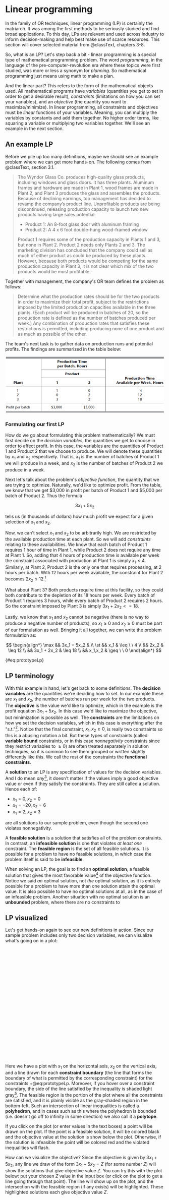 # Linear programming

In the family of OR techniques, linear programming (LP) is certainly the matriarch. It was among the first methods to be seriously studied and find broad applications. To this day, LPs are relevant and used across industry to inform decision-making and help best make use of scarce resources. This section will cover selected material from @classText, chapters 3-8.

So, what is an LP? Let's step back a bit - linear programming is a special type of mathematical programming problem. The word _programming_, in the language of the pre-computer-revolution era where these topics were first studied, was more or less a synonym for _planning_. So mathematical programming just means using math to make a plan.

And the linear part? This refers to the form of the mathematical objects used. All mathematical programs have _variables_ (quantities you get to set in order to get a desirable result), _constraints_ (limitations on how you can set your variables), and an _objective_ (the quantity you want to maximize/minimize). In linear programming, all constraints and objectives must be _linear_ functions of your variables. Meaning, you can multiply the variables by constants and add them together. No higher order terms, like squaring a variable or multiplying two variables together. We'll see an example in the next section.

## An example LP

Before we pile up too many definitions, maybe we should see an example problem where we can get more hands-on. The following comes from @classText, section 3.1.

> The Wyndor Glass Co. produces high-quality glass products, including windows and
> glass doors. It has three plants. Aluminum frames and hardware are made in Plant 1, wood
> frames are made in Plant 2, and Plant 3 produces the glass and assembles the products.
> Because of declining earnings, top management has decided to revamp the company’s
> product line. Unprofitable products are being discontinued, releasing production capacity
> to launch two new products having large sales potential:
>
> - Product 1: An 8-foot glass door with aluminum framing
> - Product 2: A 4 x 6 foot double-hung wood-framed window
>
> Product 1 requires some of the production capacity in Plants 1 and 3, but none in Plant 2.
> Product 2 needs only Plants 2 and 3. The marketing division has concluded that the company
> could sell as much of either product as could be produced by these plants. However,
> because both products would be competing for the same production capacity in Plant 3, it
> is not clear which mix of the two products would be most profitable.

Together with management, the company's OR team defines the problem as follows:

> Determine what the production rates should be for the two products in order to maximize
> their total profit, subject to the restrictions imposed by the limited production capacities
> available in the three plants. (Each product will be produced in batches of 20, so the
> production rate is defined as the number of batches produced per week.) Any combination
> of production rates that satisfies these restrictions is permitted, including producing none
> of one product and as much as possible of the other.

The team's next task is to gather data on production runs and potential profits. The findings are summarized in the table below:

![Data for the Wyndor Glass Co. problem [@classText]](images/lp-example-data.png)

### Formulating our first LP

How do we go about formulating this problem mathematically? We must first decide on the _decision variables_, the quantities we get to choose in order to affect profit. In this case, the variables are the quantities of Product 1 and Product 2 that we choose to produce. We will denote these quantities by $x_1$ and $x_2$ respectively. That is, $x_1$ is the number of batches of Product 1 we will produce in a week, and $x_2$ is the number of batches of Product 2 we produce in a week.

Next let's talk about the problem's _objective function_, the quantity that we are trying to optimize. Naturally, we'd like to optimize profit. From the table, we know that we get $3,000 in profit per batch of Product 1 and $5,000 per batch of Product 2. Thus the formula

$$
3x_1 + 5x_2
$$

tells us (in thousands of dollars) how much profit we expect for a given selection of $x_1$ and $x_2$.

Now, we can't select $x_1$ and $x_2$ to be arbitrarily high. We are restricted by the available production time at each plant. So we will add _constraints_ relating to these availabilities. We know that each batch of Product 1 requires 1 hour of time in Plant 1, while Product 2 does not require any time at Plant 1. So, adding that 4 hours of production time is available per week the constraint associated with production at Plant 1 is simply $x_1 \leq 4$. Similarly, at Plant 2, Product 2 is the only one that requires processing, at 2 hours per batch. With 12 hours per week available, the constraint for Plant 2 becomes $2x_2 \leq 12$.[^reducedTerms]

[^reducedTerms]: You might look at this and think "that just means $x_2 \leq 6$." You would be correct, and it would be completely valid to use that constraint instead.

What about Plant 3? Both products require time at this facility, so they could both contribute to the depletion of its 18 hours per week. Every batch of Product 1 requires 3 hours, while every batch of Product 2 requires 2 hours. So the constraint imposed by Plant 3 is simply $3x_1 + 2x_2 <= 18$.

Lastly, we know that $x_1$ and $x_2$ cannot be negative (there is no way to produce a negative number of products), so $x_1 \geq 0$ and $x_2 \geq 0$ must be part of our formulation as well. Bringing it all together, we can write the problem formulation as:

$$
\begin{align*}
\max && 3x_1 + 5x_2 & \\
\st  && x_1 & \leq \ \ 4  \\
     && 2x_2 & \leq 12 \\
     && 3x_1 + 2x_2 & \leq 18 \\
     && x_1,x_2 & \geq \ \ 0
\end{align*}
$$

{#eq:prototypeLp}

## LP terminology

With this example in hand, let's get back to some definitions. The **decision variables** are the quantities we're deciding how to set. In our example these are $x_1$ and $x_2$, the number of batches run per week for the two products. The **objective** is the value we'd like to optimize, which in the example is the profit equation $3x_1 + 5x_2$. In this case we'd like to maximize the objective, but minimization is possible as well. The **constraints** are the limitations on how we set the decision variables, which in this case is everything after the "s.t."[^subjectTo]. Notice that the final constraint, $x_1,x_2\geq0$, is really two constraints so this is a abusing notation a bit. But these types of constraints (called **variable bound** constraints, or in this case _nonnegativity_ constraints since they restrict variables to $\geq0$) are often treated separately in solution techniques, so it is common to see them grouped or written slightly differently like this. We call the rest of the constraints the **functional constraints**.

[^subjectTo]: The "s.t." is an abbreviation for "subject to" and is used in formulations leading into the constraints section.

A **solution** to an LP is any specification of values for the decision variables. And I do mean _any_[^anySolution], it doesn't matter if the values imply a good objective value or even if they satisfy the constraints. They are still called a solution. Hence each of:

- $x_1=0, x_2=0$
- $x_1=-20, x_2=6$
- $x_1=2, x_2=3$

are all solutions to our sample problem, even though the second one violates nonnegativity.

[^anySolution]: So long as we're talking about real numbers, of course. Something like $x_1=\text{blue}$, $x_2=\text{elephant}$ is just nonsense and isn't a solution to our problem.

A **feasible solution** is a solution that satisfies all of the problem constraints. In contrast, an **infeasible solution** is one that violates _at least one_ constraint. The **feasible region** is the set of all feasible solutions. It is possible for a problem to have no feasible solutions, in which case the problem itself is said to be **infeasible**.

When solving an LP, the goal is to find an **optimal solution**, a feasible solution that gives the most favorable value[^mostFavorable] of the objective function. Notice we said _an_ optimal solution, not _the_ optimal solution, as it is entirely possible for a problem to have more than one solution attain the optimal value. It is also possible to have no optimal solutions at all, as in the case of an infeasible problem. Another situation with no optimal solution is an **unbounded** problem, where there are no constraints to

[^mostFavorable]: The smallest value if we have a minimization problem, or the largest value for a maximization problem.

## LP visualized

Let's get hands-on again to see our new definitions in action. Since our sample problem includes only two decision variables, we can visualize what's going on in a plot:

<svg width=350 height=350 class="lpDraw" base="prototypeLp" altArgs='{"choosePoints": true}'> Sorry, your browser does not support inline SVG.</svg>

Here we have a plot with $x_1$ on the horizontal axis, $x_2$ on the vertical axis, and a line drawn for each **constraint boundary** (the line that forms the boundary of what is permitted by the corresponding constraint) for the constraints +@eq:prototypeLp. Moreover, if you hover over a constraint boundary, the side of the line satisfied by the inequality is shaded light gray[^mobileHover]. The feasible region is the portion of the plot where all the constraints are satisfied, and it is plainly visible as the gray-shaded region in the bottom-left. Such an intersection of linear inequalities is called a **polyhedron**, and in cases such as this where the polyhedron is bounded (i.e. doesn't go off to infinity in some direction) we also call it a **polytope**.

If you click on the plot (or enter values in the text boxes) a point will be drawn on the plot. If the point is a feasible solution, it will be colored black and the objective value at the solution is show below the plot. Otherwise, if the solution is infeasible the point will be colored red and the violated inequalities will flash.

[^mobileHover]: I couldn't think of a good way to do this with touch events, so this part doesn't work as well on a mobile device. Sorry.

How can we visualize the objective? Since the objective is given by $3x_1 + 5x_2$, any line we draw of the form $3x_1 + 5x_2 = Z$ (for some number $Z$) will show the solutions that give objective value $Z$. You can try this with the plot below: put your chosen $Z$ value in the input box (or click on the plot to get a line going through that point). The line will show up on the plot, and the intersection with the feasible region (if any exists) will be highlighted. These highlighted solutions each give objective value $Z$.

<svg width=350 height=350 class="lpDraw" base="prototypeLp" altArgs='{"chooseObjVals": true}'> Sorry, your browser does not support inline SVG.</svg>

### Solving an LP visually

We actually have tools to solve this problem now. For problems in two dimensions, it is fairly straightforward to draw a graph and see where the best solution is. This is not a good (or usually even feasible) method in practice, but for a toy problem it can really help build some intuition.

Let's look back at the above plot. Since we're maximizing, we'd like to choose the largest $Z$ that intersects the feasible region. Let's start with something too big, say $Z=50$. When we plot that, we see it is way too high above the feasible region. So we can start moving it lower. Maybe go to $Z=40$. It's still totally above the feasible region, so that's not it either. Now jump to $Z=30$. This intersects the plot, but there is a section of the feasible region above the line, and hence feasible solutions with a better objective value.

So keep searching. When you come to $Z=36$ the situation looks different. The line intersects the plot at a single point, $x_1=2, x_2=6$. If you move the objective up just a little bit, say to 36.1, you get no intersection with the feasible region[^roundingErrors]. Thus we know we've found the optimal solution[^prototypeOptimalityProof], and in this case it is unique.

[^roundingErrors]: Actually, my little widget here is not perfect. Depending how small of a decimal you add, you may get it to tell you there are optimal solutions at a slightly higher objective value. This is due to choosing a precision that this setup really can't handle. It is worth mentioning that even the most sophisticated solvers can have issues with rounding errors and numerical stability, but they're generally very good. As long as you are careful with your formulations you usually won't run into issues.
[^prototypeOptimalityProof]: Truth be told, this isn't a rigorous proof of optimality, at least in the strict sense of mathematical proofs. But the solution methods we'll study later do give such proofs.

### Visualizing other scenarios

Let see some examples of the other scenarios we defined above. In each case, we'll take our initial model +@eq:prototypeLp and modify it to show the desired property.

#### Infeasible problem

<svg width=350 height=350 class="lpDraw" base="prototypeLp" altArgs='{"addConstraints": [[[1, 3, 30, "g"], [5, 9.25]]], "choosePoints": true}'> Sorry, your browser does not support inline SVG.</svg>

In this plot, we've added the constraint $x_1 + 3x_2 \geq 30$. All the points satisfying this inequality are well above the previous feasible region, so no solutions are feasible.

#### Unbounded problem

<svg width=350 height=350 class="lpDraw" base="prototypeLp" altArgs='{"removeConstraints": [0, 1], "altFeasRegionTextPlace": [4.5, 3.5], "chooseObjVals": true}'> Sorry, your browser does not support inline SVG.</svg>

Here we've removed two constraints, with the only one remaining being $2x_2 <= 12$. We can see there is no constraint on $x_1$ at all now, so we can choose it arbitrarily large and still be in the feasible region[^unboundedDidSomethingWrong].

[^unboundedDidSomethingWrong]: In most practical applications, infeasiblity is a good indicator that you modeled something incorrectly. Like in the prototype example, it doesn't make sense that we could make arbitrarily many of some product. So if you find a problem you're working on is infeasible, it's a good idea to double-check your formulation.

#### Multiple optima

<svg width=350 height=350 class="lpDraw" base="prototypeLp" altArgs='{"altObj": [6, 4], "chooseObjVals": true}'> Sorry, your browser does not support inline SVG.</svg>

In this example, we've altered the objective function to $6x_1 + 4x_2$ so that it has the same slope as one of our constraints. We can see by moving the objective up and down that the optimal solution comes at $Z=36$, where the intersects an entire face (bounding line) of the feasible region. Since any point on that bounding line attains the optimal objective value, they are all optimal solutions.

## Solving LPs with software

Let's pause briefly now to explain, practically, how LPs can be solved in the real world. By which I mean: if given an LP in practice, what would you do to find the answer? I'm not talking about the theory behind what LP solving software does (we'll get the that later), just how to use the software. This won't be a comprehensive discussion, really just giving you enough to solve our example LP. We'll expand on this discussion some when we get to modeling in the Integer Programming section.

There are two key components to solving mathematical programming problems in practice: the modeling language and the solver.

### Modeling languages

The job of a modeling language is to take a model specification like +@eq:prototypeLp and turn it into something the computer can understand and solve. Some popular modeling languages are their own standalone software, such as [AMPL](https://ampl.com/) and [GAMS](https://www.gams.com/). The modeling languages we'll use are instead shipped as Python[^modelingInOtherLanguages] libraries. Sometimes these languages are built for use with a single solver, while others try to be compatible with several different solvers.

[^modelingInOtherLanguages]: There are similar packages available in other popular programming languages as well.

### Solvers

The solver is the software that takes the modeled problem and applies the necessary algorithms to solve it. There are several options here as well. The best solvers all require paid licenses to use fully for commercial purposes[^academicLicenses]. The two biggest names in this space are [Gurobi](https://www.gurobi.com/) and [CPLEX](https://www.ibm.com/products/ilog-cplex-optimization-studio/cplex-optimizer), though [Xpress](https://www.fico.com/en/products/fico-xpress-optimization) and [COPT](https://www.shanshu.ai/copt/) are competitive as well. There are also free, open-source options, but these generally perform much worse than the commercial offerings. Some names in this space are [COIN-OR](https://www.coin-or.org/), [GLPK](https://www.gnu.org/software/glpk/), and [SCIP](https://scipopt.org/).

[^academicLicenses]: Most come with limited licenses for noncommercial uses, and also offer free unrestricted licenses for students and academics.

### Solving our LP with Python

In the following notebook, I show how we can model and solve our sample LP in two different ways. The first way uses Gurobi as the solver and its purpose-built Python library `gurobipy` as the modeler. I should mention that since Gurobi is a commercial solver, we need some sort of license for unrestricted use. However, we do get a limited license automatically with the install of `gurobipy` which is good for problems with up to 2000 variables and 2000 linear constraints. This is pretty limiting for practical industry use, but most everything we'll do in this class will fall comfortably within those bounds.

The second option is a fully open-source option using PuLP, a Python modeling language maintained by COIN-OR. By default, this will use COIN-OR's linear programming solver CLP to solve the model. However, a nice feature of PuLP is that it is solver-agnostic. This means that you can use it to model your problem but switch between any of the popular solvers (including the commercial ones). This is nice to avoid being locked-in to a single solver. But it also may be slightly less performant, or may lack some solver-specific features that come with a solver's built-in API.

{colabGist:1_mwxc4xRRVjaMDZL0ObAc0ROqqw5UrJ3,9c7e1b589a3efb40590606ba6eed102f}

## LP forms

We're _almost_ ready to talk about algorithms for solving LPs, but first we should make a note on some different forms LPs can take. Crucially, it will turn out that all the forms we talk about here are, in a sense, equivalent. Thus no matter the specifics of how an LP is presented, we know we'll be able to solve it using the general methods.

### Standard form

Our formulation of the sample LP in +@eq:prototypeLp is in what is known as **standard form**. Generally, a linear program with $n$ variables and $m$ constraints is in standard form if it is written as:

$$
\begin{align*}
\max && c_1x_1 + c_2x_2 + \cdots + c_nx_n && && \\
\st  && a_{11}x_1 + a_{12}x_2 + \cdots + a_{1n}x_n && \leq && b_1 \\
     && a_{21}x_1 + a_{22}x_2 + \cdots + a_{2n}x_n && \leq && b_2 \\
     &&                                            && \vdots && \\
     && a_{m1}x_1 + a_{m2}x_2 + \cdots + a_{mn}x_n && \leq && b_m \\
     && x_1, x_2, \cdots , x_n && \geq && 0
\end{align*}
$$

{#eq:standardFormLp}

Where all the $a$, $b$, and $c$ values (known as the **problem data**) are real numbers. Our sample problem, and many other practical LP problems, are naturally formulated like this. But it might at first glance feel a bit limiting. What if you'd rather minimize instead of maximizing? Or let your variables take negative values? We'll see in the following sections that such considerations are indeed possible, and we can consider them in the same framework as standard form problems.

### Minimization problems

What if your optimization problem is a minimization problem and not a maximization problem? For example, instead of maximizing profit, you'd like to minimize cost? No worries, it is actually quite straightforward to convert from minimization to maximization - just turn everything negative! The minimum cost is the same as the maximum "negative cost" $(-1\cdot\text{cost})$. So

$$
\min\ c_1x_1 + c_2x_2 + \cdots + c_nx_n
$$

is the same as

$$
\max -c_1x_1 -c_2x_2 - \cdots -c_nx_n.
$$

Since the problem data can be any real number (so, in particular, negative numbers are fine) this still follows the form of +@eq:standardFormLp.

### Different constraint forms {#sec:lpContraintTransform}

What is you wanted "greater than or equal" constraints instead of "less than or equal" constraints? This is again another case of a sign switch since if you take any inequality you can:

- multiply both sides by -1, and
- switch the direction of the inequality

to end up with another valid inequality[^quickInequalityFlipExample]. Thus any inequality of the form:

[^quickInequalityFlipExample]: A quick example: $5 \leq 10$ means the exact same thing as $-5 \geq -10$.

$$
a_{i1}x_1 + a_{i2}x_2 + \cdots + a_{in}x_n \geq b_i
$$

can be written as

$$
-a_{i1}x_1 - a_{i2}x_2 - \cdots - a_{in}x_n \leq -b_i
$$

which brings us back into line with the standard form inequalities in +@eq:standardFormLp.

What about equality constraints? That is, constraints of the form

$$
a_{i1}x_1 + a_{i2}x_2 + \cdots + a_{in}x_n = b_i.
$$

Can these be converted into standard form? The answer is yes, but it comes at the cost of an extra constraint in the formulation. Because using the above constraint has the same effect as using these two in combination:

$$
a_{i1}x_1 + a_{i2}x_2 + \cdots + a_{in}x_n \leq b_i \\
a_{i1}x_1 + a_{i2}x_2 + \cdots + a_{in}x_n \geq b_i
$$

Now, that second inequality does not fit in standard form since it is a "$\geq$" constraint, but we already know how to convert it. So the final standard-form-conforming formulation is:

$$
a_{i1}x_1 + a_{i2}x_2 + \cdots + a_{in}x_n \leq b_i \\
-a_{i1}x_1 - a_{i2}x_2 - \cdots - a_{in}x_n \leq -b_i
$$

Great, so we can go from equality constraints to inequality constraints, but what about the other way? That is possible too, but this time we'll need to add a variable to the formulation. In particular, to convert the inquality

$$
a_{i1}x_1 + a_{i2}x_2 + \cdots + a_{in}x_n \leq b_i
$$

to equality form, we'll add a so-called **slack variable** $s_i$. We'll enforce $s_i\geq0$ and rewrite the constraint as

$$
a_{i1}x_1 + a_{i2}x_2 + \cdots + a_{in}x_n + s_i = b_i.
$$

This works since, for any selection of the $x$ values that satisfies the inequality, we can simply select the value of $s_i$ as the difference between $b_i$ and the $a_{i1}x_1 + a_{i2}x_2 + \cdots + a_{in}x_n$, i.e. the _slack_ in the constraint. Going the other way, any variable selections that satisfy the equality will also satisfy the inequality since, by rearraning the equality, we get

$$
a_{i1}x_1 + a_{i2}x_2 + \cdots + a_{in}x_n = b_i - s_i
$$

and $s_i$ is nonnegative.

### Variable bounds

In the standard form problem, we enforce that all of our variables are nonnegative. But what if we don't want any explicit bounds on the variables? Is this a different class of problems? As it turns out, we can freely switch back and forth between nonnegative variables and these so-called **unrestricted** or **free variables**.

How do we do the transformations? The first direction is straightforward; say you have a formulation with nonnegative variables and you'd like to remove the variable bounds. Well, we still have the functional constraints, where we are allowed to use inequalities. So we'll "remove" the variable bound constraint $x_j\geq0$ by creating a new functional constraint

$$
a_1x_1 + \cdots + a_jx_j + \cdots + a_nx_n \leq b
$$

where $b=0$, $a_i=-1$, and all other coefficients equal $0$.

Now the less obvious transformation. Say we have a formulation where the variable $x_j$ is unrestricted. How do we convert to nonnegative variables? One way is to define two more variables, call them $y_j$ and $z_j$, which will be our new nonnegative variables. What we'll do is simply replace $x_j$ with $y_j-z_j$, so that the constraints become

$$
a_{i1}x_1 + \cdots + a_{ij}y_j - a_{ij}z_j + \cdots + a_{in}x_n \leq b_i
$$

for each $i$[^positiveAndNegativeParts].

[^positiveAndNegativeParts]: You can think of $y_j$ as the "positive part" and $z_j$ as the "negative part" of $x_j$. Note that we haven't done anything to enforce that only one of $y_j$ and $z_j$ are nonzero at a time. So for example if some solution to the original fomulation had $x_j=2$ then in the new formulation we could have $y_j=2$ and $z_j=0$, or we could just as easily have something like $y_j=12, z_j=10$ or $y_j=106.7, z_j=104.7$.

### Recap of allowed forms

As a recap: we defined the standard form LP where the objective is maximized, the functional constraints are $\leq$ inequalities, and variables are nonnegative. But it turns out there are several equivalent ways to formulate LPs, namely:

- Objectives can be either minimized or maximized.
- Constraints can be in $\leq$, $\geq$, or $=$ form.
- Variables may be bounded or not.

Crucially, any of these forms can be transformed into any of the others, so no matter how we specify a particular LP, any of the results and techniques we discuss here apply!

### Different notation

Last up for this section, let's discuss notation. I don't know about you, but I get a little overwhelmed when I look at formulations like +@eq:standardFormLp. There's a lot to look at there, and while I think it's good initially to see things written in full detail with simple notation like this, returns begin diminishing quickly. Especially in a case like this where there's a lot of repetition with minimal changes from line to line.

So, from here on out and where appropriate, I'll start using more concise notation. For example, +@eq:standardFormLp can be written more concisely like so:

$$
\begin{align*}
\max && \sum_{j=1}^n c_jx_j    & \\
\st  && \sum_{j=1}^n a_{ij}x_j & \leq b_i\quad \forall i\in\{1,...,m\} \\
     && x_j                    & \geq 0_i\quad \forall j\in\{1,...,n\}
\end{align*}
$$

This looks much cleaner to my eyes, and each line communicates different important information about the formulation. But to benefit from the compactness, one needs to be familiar with the notation used. I assume everyone reading this has seen the summation notation $\sum$ before, but some other notation (set inclusion $\in$ and "for all" $\forall$ in particular) may be new. And sometimes new is intimidating. But fear not! These things get clearer and clearer the more you see them, and I think the benefit is worth it. There is a section in the appendix (+@sec:symbols) dedicated to special symbols. Beyond that, if you're ever confused about something, you can always ask me!

We'll see more notation like the above as we formulate more specific problems, but for much of the theory sections to come I actually much prefer matrix notation. You should already be familiar with linear algebra (+@sec:linearAlgebra in the appendix gives a brief review), so you should be able to notice how matrix algebra fits nicely with the formulations we've already given. For some $m\times n$ matrix $\A$ and $n$ vector $\x$, if we multiply them we have:

$$
\begin{align*}
\A\x&=\begin{bmatrix}
    a_{11} & a_{12} & \cdots & a_{1n} \\
    a_{21} & a_{22} & \cdots & a_{2n} \\
    \vdots & \vdots & \ddots & \vdots \\
    a_{m1} & a_{m2} & \cdots & a_{mn} \\
\end{bmatrix}\begin{bmatrix}
    x_1 \\ x_2 \\ \vdots \\ x_n
\end{bmatrix}\\
&=\begin{bmatrix}
    a_{11}x_1 + a_{12}x_2 + \cdots + a_{1n}x_n \\
    a_{21}x_1 + a_{22}x_2 + \cdots + a_{2n}x_n \\
    \vdots \\
    a_{m1}x_1 + a_{m2}x_2 + \cdots + a_{mn}x_n \\
\end{bmatrix}
\end{align*}
$$

which looks just like the constraint section of the standard form LP +@eq:standardFormLp. Due to the conciseness, my favorite notation for the standard form LP is

$$
\begin{align*}
\max && \c\x \\
\st  && \A\x&\leq\b \\
     && \x&\geq\zeros
\end{align*}
$$

{#eq:standardFormLpMatrix}

Much nicer on the eyes, right!

Further, you may have noticed that though we've devoted significant time to it already, we haven't formally defined linear programming yet! I was waiting for this moment to do so. A **linear program** is an optimization problem in the form of +@eq:standardFormLpMatrix.

## The simplex method

We're just about ready to talk about LP solving algorithms, and we're of course starting with the **simplex algorithm** (also sometimes called the **simplex method**). Arguably the most important breakthrough in the history of OR was the development of the simplex method by George Dantzig[^dantzigStory] during the late 1940s[^assumeLinear]. It was perhaps the first practical algorithm developed for linear programming, and it continues to be the workhorse in linear and integer programming solvers today[^simplexNotKnownPoly].

[^dantzigStory]: I'm not mentioning a lot of people by name in these notes, but I couldn't skip Dantzig. Mostly I wanted to bring up this famous story: A student comes late to class one day, sees two problems written on the board, and assumes they are the day's assigned homework. The problems are more difficult than usual, but he solves them. When he turns them in, the professor is elated - these weren't homework, but rather famous unsolved problems in the field! You can find several versions of this story out there, citing several different people as the supposed student. Turns out [this actually happened, and the student was Dantzig](https://www.snopes.com/fact-check/the-unsolvable-math-problem/#6oJOtz9WKFQUHhbw.99).
[^assumeLinear]: There's a neat story, quoting from @tspPursuit, in [this blog post](https://punkrockor.com/2014/04/29/happiness-is-assuming-the-world-is-linear/) (yes, OR blogs are a thing). It's specifically about Dantzig first introducing the simplex method during a talk in 1948, and more generally about understanding your assumptions 😀.
[^simplexNotKnownPoly]: Interestingly, several other linear programming algorithms have been devised whose theoretical properties seem to suggest they would be more efficient. But in practice that hasn't been the case. Simplex continues to be the best algorithm in practice for the widest array of problems.

### Corner-point solutions

Before we get to the algorithm itself, let's take a moment to dwell on some geometric insights the method relies on. We'll return to our sample problem +@eq:prototypeLp and once again we'll graph it below.

<svg width=350 height=350 class="lpDraw" base="prototypeLp" altArgs='{"showVertices": true}'> Sorry, your browser does not support inline SVG.</svg>

This time we've also plotted the solutions in the corners of the feasible region, because they are important to the simplex algorithm. We call these solutions **corner-point feasible (CPF) solutions**[^cornerPointInfeasible] or **vertices**[^cornerPointsVertices], which are feasible solutions that come at the intersection of two constraint boundaries (in the general case, for LPs with $n$ decision variables, the CPF solution come at the intersection of $n$ constraints boundaries).

[^cornerPointInfeasible]: There are corner-point infeasible solutions as well, which sit at intersections outside the feasible region
[^cornerPointsVertices]: I'm used to calling them vertices, but the textbook tends to call them corner-point solutions, which I like as a more helpful, descriptive term. I'll try to stick to corner-point solution for the notes, but I expect to slip up a few times, especially during lectures.

The simplex algorithm makes use of the following key fact of linear programs:

<div class='theorem' id='thm:cornerPointOpt'>
If a linear program has an optimal solution (i.e. not unbounded or infeasible), then it has an optimal solution that is a corner-point solution.
</div>
<div class='proof' for='thm:cornerPointOpt' placement='appendix'>
We won't actually give a full proof of this theorem, instead we'll only consider the case of a standard form LP (+@eq:standardFormLpMatrix) with only two decision variables. Those of you that are familiar with [proofs by induction](https://en.wikipedia.org/wiki/Mathematical_induction) may be able to see how to generalize this to any number of variables.

In two dimensions we can visualize this, so let's continue to use the sample LP of +@eq:prototypeLp as our example. Any feasible solution to a two-dimensional LP must fall under exactly one of these categories:

1.  An interior solution (not on any constraint boundaries).
2.  On a single constraint boundary.
3.  A corner-point feasible (CPF) solution (i.e. at the intersection of two constraint boundaries).

What we can show is that for any solution of type 1 or 2, we can find a CPF solution with equal or greater objective value, and we will illustrate this in the plot below. To that end, suppose we have some solutions $\mat{z}$ on the interior of the feasible region, and $\mat{y}$ that lies on a single constraint boundary.

<svg width=350 height=350 class="lpDraw" base="prototypeLp" altArgs='{"extraPoints": [[2, 1], [3, 4.5]], "extraLines": [[2, 1, 3, 1.5, {"style": "stroke-width:2pt;stroke:black", "marker-end": "url(#blackArrowMarker)"}], [3, 4.5, 2.5, 5.25, {"style": "stroke-width:2pt;stroke:black", "marker-end": "url(#blackArrowMarker)"}]], "extraMathText": [["y", 3.25, 5, {"coordToPix": true}], ["z", 1.75, 1.75, {"coordToPix": true}], ["v", 2, 5.75, {"coordToPix": true}], ["u", 3.25, 1.75, {"coordToPix": true}]]}'> Sorry, your browser does not support inline SVG.</svg>

Let $\mat{v}$ be a (unit) vector that points in the same direction as the constraint boundary that $\mat{y}$ is on. Let $\mat{c}$ be the vector of objective function coefficients (so in our sample LP we would have $\mat{c}=\begin{bmatrix}3\\5\end{bmatrix}$). The objective value at solution $\mat{y}$ is $\mat{y}\c$. In contrast, if we move some amount $\delta$ from $\mat{y}$ along direction $\mat{v}$, the objective value is (due to distributivity of matrix operations) $(\mat{y} + \delta\mat{v})\c = \mat{y}\c + \delta\mat{v}\mat{c}$.

If $\mat{v}\mat{c}\geq0$, then moving from $\mat{y}$ along the constraint boundary in the direction of $\mat{v}$ improves the objective value. So we can continue in that direction until we meet another constraint, yielding a CPF solution with greater-or-equal objective value than $y$. If, on the other hand, $\mat{v}\mat{c}<0$, then we can move in the direction of $-\mat{v}$ to a CPF solution with greater objective value than $\mat{y}$. So either way, there is some CPF solution with objective value at least as good as $\mat{y}$.

The proof for the interior point $\mat{z}$ is very similar. Select some direction $\mat{u}$, and then travel from $\mat{z}$ along directions $\mat{u}$ or $\mat{u}$ until you hit a constraint boundary. One of these points will yield an objective value at least as good as $\mat{z}$, and it will be on either:

- The intersection of two constraints, in which case we've found the CPF solution with at least as good a value as $\mat{z}$.
- A single constraint, in which case we can repeat the procedure shown above for $\mat{y}$ to find the CPF solution.

In either case, we've found our required CPF solution, thus the proof is complete.

</div>

Thanks to this theorem[^theoremDefinition] we know that we only need to check CPF solutions when solving an LP! We make use of this fact during the simplex method, which only checks CPF solutions. We won't check _every_[^simplexEveryVertex] CPF solution, though. The key to simplex is that we jump from one CPF solution to the next while taking care that each move improves the objective value.

[^theoremDefinition]: For those that are not aware, a **theorem** is a mathematical statement that has been proven to be true, based on some set of standard axioms. Anything I cite as a theorem in these notes, you can be confident it holds true, even if we don't work through a rigorous proof.
[^simplexEveryVertex]: At least not generally - for common variants of the simplex method, there exist examples where every CPF solution is visited during execution ([@classText] is the first, most famous example). But this isn't usually an issue in practice.

In fact, the set of solutions we can move to in any iteration is limited to only the solutions that are adjacent to the current solution. In an LP with $n$ decision variables, two CPF solutions are **adjacent** if they share $n-1$ constraint boundaries. Recall that CPF solutions lie at the intersection of $n$ constraint boundaries, so we can also say that two adjacent CPF solutions share all but one boundary in common.

We have all the definitions now to describe simplex in a nutshell: The simplex method solves a linear programming problem by successively moving from one CPF solution to another, adjacent CPF solution, making sure each such move improves the objective function, until no such improvement exists[^oneThingToKnowAboutSimplex].

[^oneThingToKnowAboutSimplex]: This is really the key takeaway from our whole discussion in this section, and if this is the only thing you remember about the simplex method 10 years from now I'll still be satisfied. This is the key insight, you can always re-learn the details later.

### Simplex visualized {#sec:simplexVisualized}

Now that we have the basic idea, let's go ahead and walk through the steps of the simplex algorithm. We won't go fully general on our first time through, though. Let's again consider our sample problem of +@eq:prototypeLp, which we've plotted again below. This time, though, the plot contains some controls that let us step through the simplex method one iteration at a time. I should stress that the simplex method does not work _exactly_ like what we'll talk through below, but all the intuitions are the same and the exercise is, I think, a useful one.

<svg width=350 height=350 class="lpDraw" base="prototypeLp" altArgs='{"simplexStart": [0, 0]}'> Sorry, your browser does not support inline SVG.</svg>

The first step is to find an initial feasible CPF solution. In our case (and lots of practical instances too) the solution $(0, 0)$ is a feasible solution, and a corner point as well. It's not a particularly desirable solution in the context of our problem since it brings us no profit, but we don't care about desirability yet.

After initialization, we begin the algorithm's main loop. First we have to determine if there are any adjacent CPF solutions with improving objective value. Recall that an adjacent solution will share $n-1$ constraint boundaries with the current solution. Since we're in two dimensions, the adjacent solutions share one constraint boundary with the current solution. To find the adjacent solutions, we travel out from $(0,0)$ along the two boundary lines it sits on, which in this case are the two axes. Thus the two directions we can move in are $(1,0)$ and $(0,1)$.

How do we know if a solution in any particular direction is improving the objective value? Let's consider the direction $(1,0)$. Since we're moving from $(0,0)$ to some point in the direction of $(1,0)$, the resulting solution will look like $(0,0) + \alpha(1,0)$ for some number $\alpha$. The objective value of any point $\x$ is $\c\x$ where $\c$ is the vector of objective coefficients (which is $(3,5)$ in our sample problem). So the objective value of $(0,0) + \alpha(1,0)$ is

$$
([0\ 0] + \alpha[1\ 0])\begin{bmatrix}3\\5\end{bmatrix}
$$

and since matrix multiplication distributes through addition, this is the same as

$$
[0\ 0]\begin{bmatrix}3\\5\end{bmatrix} + \alpha[1\ 0]\begin{bmatrix}3\\5\end{bmatrix}.
$$

That first term, $[0\ 0]\begin{bmatrix}3\\5\end{bmatrix}$, is just the objective value associated with the current solution $(0,0)$. So the second term $\alpha[1\ 0]\begin{bmatrix}3\\5\end{bmatrix}$, is the _improvement_ associated with the move.

We have two directions in which we can move, $(1,0)$ and $(0,1)$. To keep things standardized we'll want to re-scale our directions to be unit vectors (i.e. vectors with length one), but in this case they're already unit vectors. The improvements associated with unit moves in these directions are $[1\ 0]\begin{bmatrix}3\\5\end{bmatrix}=3$ and $[0\ 1]\begin{bmatrix}3\\5\end{bmatrix}=5$. These are both positive numbers, and since we're trying to maximize the objective value, that means that solutions in either direction are improvements to the objective value.

All that information is summarized in the table below the plot. The two directions are listed, as well as the per-unit change in objective function (under the heading $\Delta$ Obj / Unit[^deltaChange]). Since both directions improve the objective, you have the option to choose either one using the checkboxes in the final column.

[^deltaChange]: The greek capital letter $\Delta$ is commonly used to denote an amount of change, and in these context is often read as "change in."

Let's go ahead and choose the $(0,1)$ direction, since it gives the highest per-unit objective change[^highestPerUnitChange]. Press the forward button on the plot, and you'll see it finds the adjacent solution in that direction, $(0,6)$, and the directions to its adjacent solutions. But only one of the directions is improving, so we choose to move in that direction $(1,0)$ to the adjacent CPF solution $(2,6)$. At this point none of the adjacent directions are improvements, so the current point is optimal and the algorithm is finished.

[^highestPerUnitChange]: Note that having the highest per-unit change doesn't necessarily make it the "best" choice in any particular way. It may be that choosing a different (but still improving) direction will mean that we finish the algorithm faster. But in general we can't tell beforehand, so we often just choose the direction with the highest change as convenient rule-of-thumb.

One thing to note before we move on: All the information we gather during an iteration is in some sense "local" to the current CPF solution. We compute only the _directions_ to the neighboring solutions, not the actual solutions themselves. Only once we decide on a direction do we find the actual CPF solution. This is because finding the solutions is much more expensive computationally speaking, and we'd like to defer that step and only compute solutions when necessary. This isn't such a big deal on a small, two-dimensional example like this, but in larger scale instances this saves a good amount of time.

### Augmented form and basic solutions

We'll return again to our sample problem from +@eq:prototypeLp. The first thing we'll need to do is change the form of the problem. While we modeled the sample problem in standard form +@eq:standardFormLpMatrix, the simplex method requires constraints in equality form (along with the non-negative variables and maximizing the objective). We call this the **augmented form** linear program, which we write as

$$
\begin{align*}
\max && \c\x \\
\st  && \A\x&=\b \\
     && \x&\geq\zeros
\end{align*}
$$

{#eq:augmentedFormLpMatrix}

To transform our sample problem into augmented form, we'll steal a trick from +@sec:lpContraintTransform. We'll turn the inequality constraints into equations by adding a slack variable to each constraint, yielding the following formulation:

$$
\begin{align*}
\max && 3x_1 + 5x_2 & \\
\st  && x_1 + x_3 & = \ \ 4  \\
     && 2x_2 + x_4 & = 12 \\
     && 3x_1 + 2x_2 + x_5 & = 18 \\
     && x_1,x_2,x_3,x_4,x_5 & \geq \ \ 0
\end{align*}
$$

We call $x_3$ the _slack variable_ for the first constraint because its value in a feasible solution tells you how far away the solution's values for $x_1$ and $x_2$ were from the constraint boundary in +@eq:prototypeLp.

Simplex involves lots of matrix manipulations, so let's rewrite this in matrix form. Following usual convention, we'll also add an extra variable $Z$ which is equal to the problem's objective value. So in this case, we have

$$
Z = 3x_1 + 5x_2.
$$

Additionally, we'll go rogue a bit and neglect writing the non-negativity constraints. They're still there, but the simplex algorithm will take care of them implicitly. So in matrix form, our problem looks like:

$$
\begin{bmatrix}
1 & -3 & -5 & 0 & 0 & 0 \\
0 & 1  &  0 & 1 & 0 & 0 \\
0 & 0  &  2 & 0 & 1 & 0 \\
0 & 3  &  2 & 0 & 0 & 1 \\
\end{bmatrix}
\begin{bmatrix}
Z \\ x_1 \\ x_2 \\ x_3 \\ x_4 \\ x_5
\end{bmatrix}
=
\begin{bmatrix}
0 \\ 4 \\ 12 \\ 18
\end{bmatrix}
$$

Recall in +@sec:simplexVisualized we made use of <span class='thmRef' for='thm:cornerPointOpt'></span> to solve the LP, jumping from CPF solution to CPF solution while increasing the objective value at every step. We'll do similar algebraically now, but instead of a CPF solution (which made sense in the standard-form world of +@eq:standardFormLpMatrix) we'll make use of **basic feasible (BF) solutions**, the augmented-form analogue. Indeed, the only real difference between corner-point and basic solutions is whether or not the slack variables are included.

That said, basic solutions have their own important properties. Studying the system of equations in the above matrix, we see that we have 5 variables but only 3 (linearly independent) constraints. As you may recall from linear algebra class, this means we have 2 _degrees of freedom_, and thus two of the variables may be set arbitrarily while solving the system. In the simplex method, these two variables will take the value 0. The variables set to 0 are called the **non-basic variables**. We can then solve the system of equations to retrieve values for the other 3 variables, which are called the **basic variables**, and collectively the **basis**. Together, the values of the basic and non-basic variables make up a **basic solution**.

The key properies of basic solutions are the following (quoting from @classText):

> - Each variable is designated as either a nonbasic variable or a basic variable.

- The number of basic variables equals the number of functional constraints (now equations). Therefore, the number of nonbasic variables equals the total number of variables
  minus the number of functional constraints.
- The nonbasic variables are set equal to zero.
- The values of the basic variables are obtained as the simultaneous solution of the system
  of equations (functional constraints in augmented form). (The set of basic variables
  is often referred to as the basis.)
- If the basic variables satisfy the non-negativity constraints, the basic solution is a BF solution.

Two BF solutions are said to be **adjacent** if _all but one_ of their non-basic variables are the same. Note that this means also that all but one of their basic variables are the same. Also note that we don't mean that these basic variables take on the same _values_, just that the identity of the variables are the same. So e.g. one basic solution with basic variables $x_1, x_2$ and $x_3$ is adjacent to another solution with basic variables $x_1, x_2, x_4$, no matter the values taken by those variables in the respective solutions.

### Solving the sample LP with simplex {#sec:simplexExample}

To recap with our new terminology, the goal of the simplex method is to take an LP in augmented form, and iteratively move from one BF solution to another, adjacent BF solution while improving the objective value at every step. We've already converted our sample problem to augmented form, summarized by the following matrix:

$$
\begin{bmatrix}
1 & -3 & -5 & 0 & 0 & 0 \\
0 & 1  &  0 & 1 & 0 & 0 \\
0 & 0  &  2 & 0 & 1 & 0 \\
0 & 3  &  2 & 0 & 0 & 1 \\
\end{bmatrix}
\begin{bmatrix}
Z \\ x_1 \\ x_2 \\ x_3 \\ x_4 \\ x_5
\end{bmatrix}
=
\begin{bmatrix}
0 \\ 4 \\ 12 \\ 18
\end{bmatrix}
$$

{#eq:simplexExampleMatrix1}

<h4>Find an initial BF Solution</h4>

We'd like to start iterating between adjacent BF solutions, but to do that we need a BF solution to start with. We'll go into more details on how to find initial BF solutions later, but for now let's notice that using the slack variables as the initial basis will make this system very easy to solve. Why? Since $x_1$ and $x_2$ are non-basic, we set their values to 0. Thus the system +@eq:simplexExampleMatrix1 reduces to:

$$
\begin{bmatrix}
1 & -3 & -5 & 0 & 0 & 0 \\
0 & 1  &  0 & 1 & 0 & 0 \\
0 & 0  &  2 & 0 & 1 & 0 \\
0 & 3  &  2 & 0 & 0 & 1 \\
\end{bmatrix}
\begin{bmatrix}
Z \\ 0 \\ 0 \\ x_3 \\ x_4 \\ x_5
\end{bmatrix}
=
\begin{bmatrix}
0 \\ 4 \\ 12 \\ 18
\end{bmatrix}
$$

or, equivalently:

$$
\begin{bmatrix}
1 & 0 & 0 & 0 \\
0 & 1 & 0 & 0 \\
0 & 0 & 1 & 0 \\
0 & 0 & 0 & 1 \\
\end{bmatrix}
\begin{bmatrix}
Z \\ x_3 \\ x_4 \\ x_5
\end{bmatrix}
=
\begin{bmatrix}
0 \\ 4 \\ 12 \\ 18
\end{bmatrix}
$$

So the initial BF solution is $(x_1, x_2, x_3, x_4, x_5)$ = $(0, 0, 4, 12, 18)$, yielding objective value $Z=0$.

This BF solution was easy to solve for because of how the system was set up. The portion of the matrix corresponding to the basic variables was essentially an identity matrix, so we just needed to read the values off the right-hand side. Indeed, as we move from one BF solution to another, we will explicitly manipulate the matrix, (using basic row operations, as in +@sec:elementaryRowOperations) to yield an identity structure in the basic columns.

But we're not there yet. We just have an initial BF solution, and need to figure out how to move to an adjacent one while improving the objective value. Recall that adjacent solutions share all their basic variables in common except 1, so the decisions to make are

1.  Does an improving solution exist?
1.  If so, which of the current non-basic variables should we move into the basis?
1.  In light of the last decision, which of the current basic variables should we remove from the basis?

<h4>Optimality test</h4>

To decide whether an improving adjacent solution exists, we'll take a look at the top row of our matrix +@eq:simplexExampleMatrix1, which we set up to track the objective value $Z$. When multiplied by the variable vector, that top row current reads as $Z - 3x_1 - 5x_2 = 0$, simply a rearranging of the usual objective $Z = 3x_1 + 5x_2$. Thus a negative value in the top row indicates that including that variable in the basis will improve the objective value. Since we have negative values in the top row, we conclude that the current solution is not optimal.

<h4>Determine the incoming variable</h4>

Since both $x_1$ and $x_2$ have negative values in the objective row, we now have two choices of incoming basic variables that will improve the objective value. As we did in +@sec:simplexVisualized, we will choose the variable that gives the highest such improvement per unit change in the variable, which in this case is $x_2$ (which has a coefficient of -5 in the top row, vs. -3 for $x_1$).

<h4>Determine the outgoing variable</h4>

We've decided that we want $x_2$ to enter the basis, i.e. we'd like its value to increase from 0 in the current solution to some positive value in the next solution. What effect does increasing $x_2$ have on the constraints? All of the equations are currently satisfied, so changing the value of $x_2$ means that we must change the values of other variables to compensate. Luckily, the way the matrix is set up, each constraint has only one basic variable with a non-zero coefficient. For example, the third row of +@eq:simplexExampleMatrix1, when multiplied out, reads:

$$
2x_2 + x_4 = 12.
$$

Importantly, $x_4$ is the only non-basic variable in this constraint, and it is the _only_ constraint that $x_4$ shows up in (due to the identity matrix structure in the basic variables). So each unit increase in $x_2$ will require a 2-unit _decrease_ in $x_4$ to balance the constraint. Since each variable (and so in particular, $x_4$) must stay non-negative, we can only increase $x_2$ from 0 to 6 without and still remain feasible.

So we carry out this procedure with each constraint in +@eq:simplexExampleMatrix1 (rows 2-4). $x_2$ does not appears in the second row, so this constraint will not be violated no matter how much we change $x_2$. Row four gives the equation $x_1 + 2x_2 + x_5 = 18$, so again a unit increase in $x_2$ requires a 2-unit decrease in $x_5$. Since the right-hand side is 18, we can only increase $x_2$ to 9 before $x_5$ will go negative.

Let's summarize what we've done now: for each constraint, we've compared the contribution of $x_2$ in the constraint to the contribution of the corresponding basic variable. In fact, you may or may not have noticed, because of the identity matrix structure in the basis, all we need to do to make this calculation is divide the right-hand side (rhs) value by the coefficient on $x_2$ in each constraint! In summary, we found these ratios:

$$
x_2\text{ column: }\begin{bmatrix}0 \\ 2 \\ 2\end{bmatrix}\
\text{ rhs: }\begin{bmatrix}4 \\ 12 \\ 18\end{bmatrix}\
\text{ ratio: }\begin{bmatrix}4/0 \\ 12/2 \\ 18/2\end{bmatrix} = \begin{bmatrix}\infty \\ 6 \\ 9\end{bmatrix}
$$

Then the variable leaving the basis should be the one in the constraint that gives the smallest _positive_ ratio (we call this process the **minimum ratio test**). Why? Let's first thing, what would it mean for the ratio to be negative? We know all of the rhs values are non-negative, since these are the values taken by the basic variables at the current solution, and all variables must be $\geq0$. In fact, let's a assume the rhs is strictly positive ($>0$), as rhs values of 0 are a special case we'll cover later. So a negative ratio means a negative coefficient on the entering variable. So any increases in the entering variable must be counteracted in the constraint by _increases_ in the basic variable, not decreases, and we can increase the variables as much as we want because the only other constraint involving the basic variable is the non-negativity constraint.

So we can throw out all basic variables from constraints where the ratio is non-positive. Meanwhile, as we discussed above, a finite positive ratio is the bound on how much we can increase the entering variable before the basic variable decreases to 0. So we must take the minimum such increase in order to keep the entire system feasible. In our case, the minimum ratio comes in the second constraint. The basic variable included in that constraint is $x_4$, so we must choose $x_4$ to leave the basis[^exitingVariableTies].

[^exitingVariableTies]: It is also possible to have a tie in the minimum ratio test. This is another special case that we'll cover later.

<h4>Solve the new system</h4>

Now that we've identified the variables entering and exiting the basis, what remains is to find the values of the variables at the new solution. Since $x_1$ and $x_4$ are non-basic, their values will be 0. To find the other values, we'll essentially do [Gaussian elimination](https://en.wikipedia.org/wiki/Gaussian_elimination) on the matrix system +@eq:simplexExampleMatrix1 to yield an identity matrix structure over the columns corresponding to our basis.

Our basis variable swap came from the model's second constraint, which corresponds to row 3 in the matrix. This will be the "identity" row for the entering variable $x_2$, so we'll multiply that row by $1/2$ to get a new matrix:

$$
\begin{bmatrix}
1 & -3 & -5 & 0 & 0   & 0 \\
0 & 1  &  0 & 1 & 0   & 0 \\
0 & 0  &  1 & 0 & 1/2 & 0 \\
0 & 3  &  2 & 0 & 0   & 1 \\
\end{bmatrix}
\begin{bmatrix}
Z \\ x_1 \\ x_2 \\ x_3 \\ x_4 \\ x_5
\end{bmatrix}
=
\begin{bmatrix}
0 \\ 4 \\ 6 \\ 18
\end{bmatrix}
$$

To complete the identity matrix structure, we must change all other coefficients in the $x_2$ column to equal zero. So we'll do the following:

- Multiply the third row by 5 and add it to the first row.
- Multiply the third row by -2 and add it to the fourth row.

Our new matrix will have the identity structure we're after:

$$
\begin{bmatrix}
1 & -3 & 0 & 0 & 5/2 & 0 \\
0 & 1  & 0 & 1 & 0   & 0 \\
0 & 0  & 1 & 0 & 1/2 & 0 \\
0 & 3  & 0 & 0 & -1  & 1 \\
\end{bmatrix}
\begin{bmatrix}
Z \\ x_1 \\ x_2 \\ x_3 \\ x_4 \\ x_5
\end{bmatrix}
=
\begin{bmatrix}
30 \\ 4 \\ 6 \\ 6
\end{bmatrix}
$$

{#eq:simplexExampleMatrix2}

Lastly, as before, we can simply read the values of the objective and the basic variables from the rhs of the system: $Z=30, x_3=4, x_2=6, x_5=6$.

<h4>Keep iterating</h4>

We've now completed initialization and the first iteration of the method. So we continue iterating, starting from the optimality testing phase. In this case, the non-basic variable $x_1$ has a negative coefficient in the top row of +@eq:simplexExampleMatrix2, so we do not have on optimal solution.

The other non-basic variable, $x_4$, has a positive coefficient in the top row. So $x_1$ is our only candidate for entering the basis. Now let's set up our ratio test:

$$
x_1\text{ column: }\begin{bmatrix}1 \\ 0 \\ 3\end{bmatrix}\
\text{ rhs: }\begin{bmatrix}4 \\ 6 \\ 6\end{bmatrix}\
\text{ ratio: }\begin{bmatrix}4/1 \\ 6/0 \\ 6/3\end{bmatrix} = \begin{bmatrix}4 \\ \infty \\ 2\end{bmatrix}
$$

Then at most we can increase $x_1$ to 2, as going any further will make $x_5$ (the basic variable in the last constraint) negative. So we'll replace $x_5$ with $x_1$ as the basic variable in the last constraint. Using elimination to build our identity structure yields the following matrix:

$$
\begin{bmatrix}
1 & 0 & 0 & 0 &  3/2 &    1 \\
0 & 0 & 0 & 1 &  1/3 & -1/3 \\
0 & 0 & 1 & 0 &  1/2 &    0 \\
0 & 1 & 0 & 0 & -1/3 &  1/3 \\
\end{bmatrix}
\begin{bmatrix}
Z \\ x_1 \\ x_2 \\ x_3 \\ x_4 \\ x_5
\end{bmatrix}
=
\begin{bmatrix}
36 \\ 2 \\ 6 \\ 2
\end{bmatrix}
$$

Thus our new solution is $x_1=2, x_2=6, x_3=2, x_4=0$, and $x_5=0$[^slackInterpretation]. Since the top row has all positive coefficients, increasing these variables would only serve to decrease the objective. So we've passed the optimality test, and can terminate with the optimal solution!

[^slackInterpretation]: Now might be a good time to check out the simplex visualization in +@sec:simplexVisualized and see if you understand the interpretation of the slack variable values in the solutions we've found.

### Simplex in matrix notation

Now that we have the mechanics down, let's tidy up our presentation of the simplex method by writing out the steps in matrix notation. Recall that for simplex we need equality constraints and non-negative variables, so our problem is formulated as in +@eq:augmentedFormLpMatrix. Additionally, we will assume that the $m\times n$ matrix $A$ is has rank $m$ and is _non-singular_, so in particular $n\geq m$ and there are no _redundant_ constraints (which would be any constraint that is a linear combination of some of the others). The rank assumption can be done without loss of generality, because any redundant system can be reduced to non-redundant by removing constraints[^standardToAugmentedNoProblem].

[^standardToAugmentedNoProblem]: Note also that if you came to the equality-constrained problem ($\A\x=\b$) via a transformation from the inequality form ($\A\x\leq\b$) by adding slack variables, the slack variables themselves guarantee full row rank.

At each step of the simplex method, the matrix calculations required rely on the submatrix of $\A$ corresponding to the basic variables. Let's recall +@eq:simplexExampleMatrix1, the initial set of equations defining our sample LP when we solved it in +@sec:simplexExample. In this case, our matrix $\A$ is given by 

$$
\A = \begin{bmatrix}
1  &  0 & 1 & 0 & 0 \\
0  &  2 & 0 & 1 & 0 \\
3  &  2 & 0 & 0 & 1 \\
\end{bmatrix}
$$

The submatrix we're after at any given iteration, which we'll call $\B$ is the subset of columns corresponding to our basic variables. Our initial basis in +@sec:simplexExample was $\{x_3, x_4, x_5\}$, and so the matrix of interest in the first iteration was

$$
\B = \begin{bmatrix}
1 & 0 & 0 \\
0 & 1 & 0 \\
0 & 0 & 1 \\
\end{bmatrix}
$$.

The vector of variables $\x$ can similarly be segmented into the parts corresponding to basic variables, which we'll call $\x_B$, and non-basic variables $\x_N$. So for our example problem at the first iteration we had:

$$
\x=\begin{bmatrix}x_1\\x_2\\x_3\\x_4\\x_5\end{bmatrix}\quad\x_B=\begin{bmatrix}x_3\\x_4\\x_5\end{bmatrix}\quad\x_N=\begin{bmatrix}x_1\\x_2\end{bmatrix}
$$

To solve the system of equations at any iteration, we applied elementary row operations to create an identity matrix in the columns corresponding to our basis. But since $\B$ is non-singular, it has an inverse $\B\inv$ such that $\B\inv\B=\identity$, where $\identity$ is an identity matrix. So really, all of our row operations amounted to pre-multiplying the system of equations by $\B\inv$.

Given this, watch what happens when we pre-multiply both sides of our constraints by $\B\inv$:

$$
\begin{align*}
\A\x = \b
& \Leftrightarrow \B\inv\A\x = \B\inv\b && \quad(\text{pre-mult by }\B\inv) \\
& \Leftrightarrow \B\inv\A\begin{bmatrix}\x_B\\\x_N\end{bmatrix} = \B\inv\b && \quad(\text{partition }x\text{ into basic/non-basic}) \\
& \Leftrightarrow \B\inv\A\begin{bmatrix}\x_B\\\zeros\end{bmatrix} = \B\inv\b && \quad(\x_N=\zeros\text{ in basic solutions}) \\
& \Leftrightarrow \B\inv\B\x_B = \B\inv\b && \quad(\x_N=\zeros\text{ takes out other columns of }\A) \\
& \Leftrightarrow \identity\x_B = \B\inv\b && \quad(\text{definition of inverse}) \\
& \Leftrightarrow \x_B = \B\inv\b && \quad(\text{definition of identity})
\end{align*}
$$

So getting the variable values at a basic solution is as simple as taking $\x_N=\zeros$ and $\x_B=\B\inv\b$. If we similarly partition the objective vector $\c$ into $\c_B$ (corresponding to the basic variables) and $\c_N$ (non-basic variables) then the objective value at that solution is:

$$
\begin{align*}
\c\x & = \c_B\x_B + \c_N\x_N && \\
& = \c_B\x_B && \quad(\x_N=\zeros) \\
& = \c_B\B\inv\b && \quad(\text{sub above value for }\x_B) \\
\end{align*}
$$

So we know how to find the solution for any given basis, but what about determining entering and exiting variables? In +@sec:simplexExample we used the information from the objective (top) row of our problem matrix, so let's re-introduce that here. We can summarize all of our problem information in the following matrix formulation:

$$
\begin{bmatrix}
1 & -\c \\
\zeros & \A
\end{bmatrix}
\begin{bmatrix}
Z \\ \x
\end{bmatrix}
=
\begin{bmatrix}
0 \\ \b
\end{bmatrix}
$$
{#eq:simplexMatrixAllInfo}

where once again $Z$ is a "variable" representing the objective value. Note that this matches exactly with +@eq:simplexExampleMatrix1 from +@sec:simplexExample.

<h4>The magic matrix</h4>

We know from linear algebra that any sequence of elementary matrix operations can be performed simultaneously via matrix multiplication. All we did during the iterations +@sec:simplexExample was apply elementary row operations to the original matrix, so if we can find the correct matrix, recovering all the relevant information is as simple as multiplying by that matrix. With that in mind, let me present to you the following matrix[^magicMatrixDerivation].

[^magicMatrixDerivation]: Sorry to just present this to you as if it's a mystical gift from the gods. We could have totally derived it ourselves, but I didn't think it was worth the class time.

$$
\begin{bmatrix}1 & \c_B\B\inv \\ \zeros & \B\inv\end{bmatrix}
$$
{#eq:magicMatrix}

Watch what happens when we pre-multiply this on the right-hand side of +@eq:simplexMatrixAllInfo:

$$
\begin{bmatrix}1 & \c_B\B\inv \\ \zeros & \B\inv\end{bmatrix}
\begin{bmatrix}
0 \\ \b
\end{bmatrix}
=
\begin{bmatrix}
\c_B\B\inv\b \\ \B\inv\b
\end{bmatrix}
$$

The top of the result is the objective value $Z$ at the current basis solution, and the bottom give the values of $\x_B$. So it looks like +@eq:magicMatrix is precisely the matrix we need to encapsulate all the operations we did during a simplex iteration. Of course, any multiplication we apply on one side of an equation must also be applied to the other side to keep the system valid. So let's apply pre-multiply +@eq:magicMatrix on the left-hand side of +@eq:simplexMatrixAllInfo as well:

$$
\begin{bmatrix}1 & \c_B\B\inv \\ \zeros & \B\inv\end{bmatrix}
\begin{bmatrix}
1 & -\c \\
\zeros & \A
\end{bmatrix}
= \begin{bmatrix}1 & \c_B\B\inv\A - \c \\ \zeros & \B\inv\A\end{bmatrix}
$$

So for any given basis, the information we require for the simplex method is all present in the following system:

$$
\begin{bmatrix}1 & \c_B\B\inv\A - \c \\ \zeros & \B\inv\A\end{bmatrix}
\begin{bmatrix}Z \\ \x\end{bmatrix}
=
\begin{bmatrix}
\c_B\B\inv\b \\ \B\inv\b
\end{bmatrix}
$$
{#eq:simplexMatrixGeneralized}

Maybe this looks a little messy when seeing it the first time, but don't let that scare you! Look at all the constituent elements of this system. $\A, \b$, and $\c$ are all just vectors/matrices from the problem definition. The only thing you need to do from iteration to iteration is choose the basis, invert $\B$ (which is just a submatrix of $\A$), then multiply!

To finish off this section, let's use Python to verify that the system we recover from +@eq:simplexMatrixGeneralized matches with what we got during the iterations in +@sec:simplexExample.

{colabGist:1OrINYKwrk7OGhP1PAypxZ2nYpVbS-V4m,e5817bc5b1eb52dce2737969e0ee0c83}

### Presenting (finally) the simplex algorithm (mostly)

### Other considerations

### Revised simplex

Gotchas and edge cases

<!-- book section 4.5 -->

## Duality

## Sensitivity analysis
